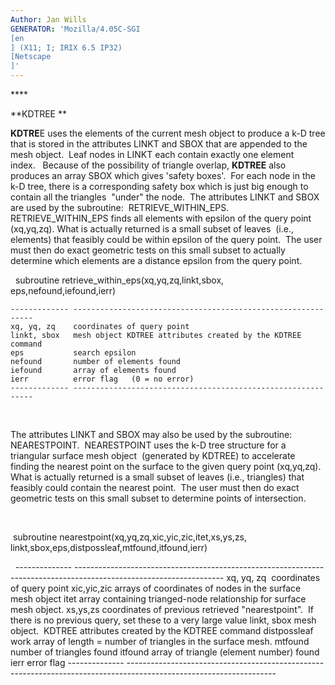 ```yaml
---
Author: Jan Wills
GENERATOR: 'Mozilla/4.05C-SGI 
[en
] (X11; I; IRIX 6.5 IP32) 
[Netscape
]'
---
```


**** 

 **KDTREE **

  **KDTRE**E uses the elements of the current mesh object to produce a
  k-D tree that is stored in the attributes LINKT and SBOX that are
  appended to the mesh object.  Leaf nodes in LINKT each contain
  exactly one element index.   Because of the possibility of triangle
  overlap, **KDTREE** also produces an array SBOX which gives 'safety
  boxes'.  For each node in the k-D tree, there is a corresponding
  safety box which is just big enough to contain all the triangles 
  "under" the node.  The attributes LINKT and SBOX are used by the
  subroutine:  RETRIEVE\_WITHIN\_EPS.  RETRIEVE\_WITHIN\_EPS finds all
  elements with epsilon of the query point (xq,yq,zq). What is
  actually returned is a small subset of leaves  (i.e., elements) that
  feasibly could be within epsilon of the query point.  The user must
  then do exact geometric tests on this small subset to actually
  determine which elements are a distance epsilon from the query
  point.

   
  subroutine retrieve\_within\_eps(xq,yq,zq,linkt,sbox,
  eps,nefound,iefound,ierr)

    ------------- -------------------------------------------------------------
    xq, yq, zq    coordinates of query point
    linkt, sbox   mesh object KDTREE attributes created by the KDTREE command
    eps           search epsilon
    nefound       number of elements found
    iefound       array of elements found
    ierr          error flag   (0 = no error)
    ------------- -------------------------------------------------------------
 
   

  The attributes LINKT and SBOX may also be used by the subroutine:
  NEARESTPOINT.  NEARESTPOINT uses the k-D tree structure for a
  triangular surface mesh object  (generated by KDTREE) to accelerate
  finding the nearest point on the surface to the given query point
  (xq,yq,zq).  What is actually returned is a small subset of leaves
  (i.e., triangles) that feasibly could contain the nearest point. 
  The user must then do exact geometric tests on this small subset to
  determine points of intersection.

   

   subroutine nearestpoint(xq,yq,zq,xic,yic,zic,itet,xs,ys,zs,
  linkt,sbox,eps,distpossleaf,mtfound,itfound,ierr)

   
    -------------- -------------------------------------------------------------------------------------------------------------------
    xq, yq, zq     coordinates of query point
    xic,yic,zic    arrays of coordinates of nodes in the surface mesh object
    itet           array containing trianged-node relationship for surface mesh object.
    xs,ys,zs       coordinates of previous retrieved "nearestpoint".  If there is no previous query, set these to a very large value
    linkt, sbox    mesh object.  KDTREE attributes created by the KDTREE command
    distpossleaf   work array of length = number of triangles in the surface mesh.
    mtfound        number of triangles found
    itfound        array of triangle (element number) found
    ierr           error flag
    -------------- -------------------------------------------------------------------------------------------------------------------
 
   

   

  

  

   

   

   

 
